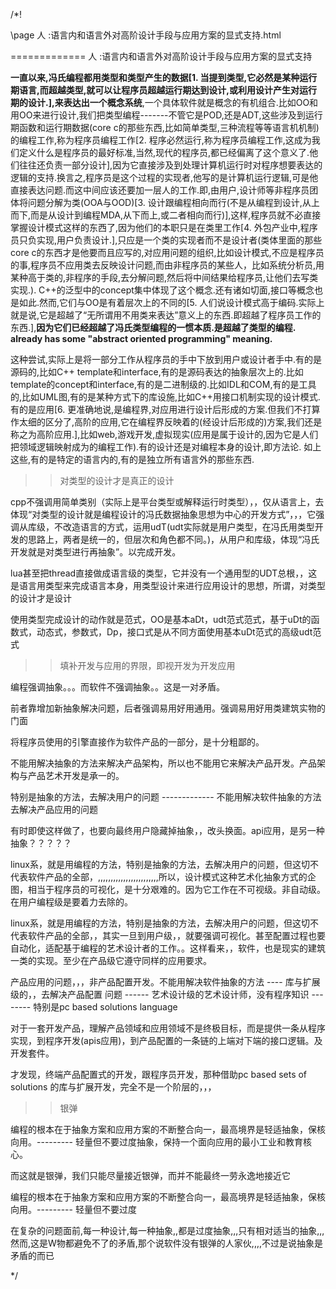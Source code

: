 ﻿/*!

\page 人 :语言内和语言外对高阶设计手段与应用方案的显式支持.html

============= 人 :语言内和语言外对高阶设计手段与应用方案的显式支持


**一直以来,冯氏编程都用类型和类型产生的数据[1. 当提到类型,它必然是某种运行期语言,而超越类型,就可以让程序员超越运行期达到设计,或利用设计产生对运行期的设计.],来表达出一个概念系统**,一个具体软件就是概念的有机组合.比如OO和用OO来进行设计,我们把类型编程-------不管它是POD,还是ADT,这些涉及到运行期函数和运行期数据(core c的那些东西,比如简单类型,三种流程等等语言机机制)的编程工作,称为程序员编程工作[2. 程序必然运行,称为程序员编程工作,这成为我们定义什么是程序员的最好标准,当然,现代的程序员,都已经偏离了这个意义了.他们往往还负责一部分设计],因为它直接涉及到处理计算机运行时对程序想要表达的逻辑的支持.换言之,程序员是这个过程的实现者,他写的是计算机运行逻辑,可是他直接表达问题.而这中间应该还要加一层人的工作.即,由用户,设计师等非程序员团体将问题分解为类(OOA与OOD)[3. 设计跟编程相向而行(不是从编程到设计,从上而下,而是从设计到编程MDA,从下而上,或二者相向而行)],这样,程序员就不必直接掌握设计模式这样的东西了,因为他们的本职只是在类里工作[4. 外包产业中,程序员只负实现,用户负责设计.],只应是一个类的实现者而不是设计者(类体里面的那些core c的东西才是他要而且应写的,对应用问题的组织,比如设计模式,不应是程序员的事,程序员不应用类去反映设计问题,而由非程序员的某些人，比如系统分析员,用某种高于类的,非程序的手段,去分解问题,然后将中间结果给程序员,让他们去写类实现.).
C++的泛型中的concept集中体现了这个概念.还有诸如切面,接口等概念也是如此.然而,它们与OO是有着层次上的不同的[5. 人们说设计模式高于编码.实际上就是说,它是超越了“无所谓用不用类来表达”意义上的东西.即超越了程序员工作的东西.],**因为它们已经超越了冯氏类型编程的一惯本质.是超越了类型的编程. already has some "abstract oriented programming" meaning.**

这种尝试,实际上是将一部分工作从程序员的手中下放到用户或设计者手中.有的是源码的,比如C++ template和interface,有的是源码表达的抽象层次上的.比如template的concept和interface,有的是二进制级的.比如IDL和COM,有的是工具的,比如UML图,有的是某种方式下的库设施,比如C++用接口机制实现的设计模式.有的是应用[6. 更准确地说,是编程界,对应用进行设计后形成的方案.但我们不打算作太细的区分了,高阶的应用,它在编程界反映着的(经设计后形成的)方案,我们还是称之为高阶应用.],比如web,游戏开发,虚拟现实(应用是属于设计的,因为它是人们把领域逻辑映射成为的编程工作).有的设计还是对编程本身的设计,即方法论.
如上这些,有的是特定的语言内的,有的是独立所有语言外的那些东西.


>>对类型的设计才是真正的设计

cpp不强调用简单类别（实际上是平台类型或解释运行时类型），，仅从语言上，去体现“对类型的设计就是编程设计的冯氏数据抽象思想为中心的开发方式”，，，它强调从库级，不改造语言的方式，运用udT(udt实际就是用户类型，在冯氏用类型开发的思路上，两者是统一的，但层次和角色都不同。)，从用户和库级，体现“冯氏开发就是对类型进行再抽象”。以完成开发。

lua甚至把thread直接做成语言级的类型，它并没有一个通用型的UDT总根，，这是语言用类型来完成语言本身，用类型设计来进行应用设计的思想，所谓，对类型的设计才是设计

使用类型完成设计的动作就是范式，OO是基本aDt，udt范式范式，基于uDt的函数式，动态式，参数式，Dp，接口式是从不同方面使用基本uDt范式的高级udt范式

>>填补开发与应用的界限，即视开发为开发应用

编程强调抽象。。。而软件不强调抽象。。这是一对矛盾。

前者靠增加新抽象解决问题，后者强调易用好用通用。强调易用好用类建筑实物的门面

将程序员使用的引擎直接作为软件产品的一部分，是十分粗鄙的。

不能用解决抽象的方法来解决产品架构，所以也不能用它来解决产品开发。产品架构与产品艺术开发是承一的。

特别是抽象的方法，去解决用户的问题 ------------- 不能用解决软件抽象的方法去解决产品应用的问题

有时即使这样做了，也要向最终用户隐藏掉抽象，，改头换面。api应用，是另一种抽象？？？？？

linux系，就是用编程的方法，特别是抽象的方法，去解决用户的问题，但这切不代表软件产品的全部，,,,,,,,,,,,,,,,,,,,,,,,,所以，设计模式这种艺术化抽象方式的企图，相当于程序员的可视化，是十分艰难的。因为它工作在不可视级。非自动级。在用户编程级是要着力去除的。

linux系，就是用编程的方法，特别是抽象的方法，去解决用户的问题，但这切不代表软件产品的全部，，其实一旦到用户级，，就要强调可视化。甚至配置过程也要自动化，适配基于编程的艺术设计者的工作。。这样看来，，软件，也是现实的建筑一类的实现。至少在产品级它遵守同样的应用要求。

产品应用的问题，，，非产品配置开发。不能用解决软件抽象的方法 ---- 库与扩展级的，，去解决产品配置 问题 ------ 艺术设计级的艺术设计师，没有程序知识 -------- 特别是pc based solutions language

对于一套开发产品，理解产品领域和应用领域不是终极目标，而是提供一条从程序实现，到程序开发(apis应用)，到产品配置的一条链的上端对下端的接口逻辑。及开发套件。

才发现，终端产品配置式的开发，跟程序员开发，那种借助pc based sets of solutions 的库与扩展开发，完全不是一个阶层的，，，

>>银弹

编程的根本在于抽象方案和应用方案的不断整合向一，最高境界是轻适抽象，保核向用。--------- 轻量但不要过度抽象，保持一个面向应用的最小工业和教育核心。

而这就是银弹，我们只能尽量接近银弹，而并不能最终一劳永逸地接近它

编程的根本在于抽象方案和应用方案的不断整合向一，最高境界是轻适抽象，保核向用。--------- 轻量但不要过度

在复杂的问题面前,每一种设计,每一种抽象,,都是过度抽象,,,只有相对适当的抽象,,,然而,这是W物都避免不了的矛盾,那个说软件没有银弹的人家伙,,,,不过是说抽象是矛盾的而已



*/